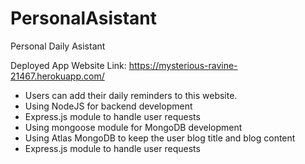 # PersonalAsistant
Personal Daily Asistant

Deployed App Website Link: https://mysterious-ravine-21467.herokuapp.com/

- Users can add their daily reminders to this website.
- Using NodeJS for backend development
- Express.js module to handle user requests
- Using mongoose module for MongoDB development
- Using Atlas MongoDB to keep the user blog title and blog content
- Express.js module to handle user requests
